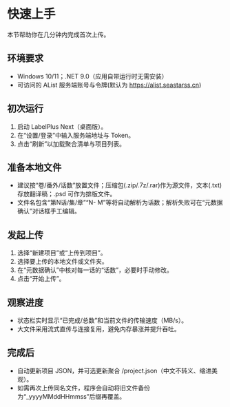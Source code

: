 # 快速上手

本节帮助你在几分钟内完成首次上传。

## 环境要求

- Windows 10/11；.NET 9.0（应用自带运行时无需安装）
- 可访问的 AList 服务端账号与令牌(默认为 <https://alist.seastarss.cn>)

## 初次运行

1. 启动 LabelPlus Next（桌面版）。
2. 在“设置/登录”中输入服务端地址与 Token。
3. 点击“刷新”以加载聚合清单与项目列表。

## 准备本地文件

- 建议按“卷/番外/话数”放置文件；压缩包(.zip/.7z/.rar)作为源文件，文本(.txt)存放翻译稿；.psd 可作为排版文件。
- 文件名包含“第N话/集/章”“N- M”等将自动解析为话数；解析失败可在“元数据确认”对话框手工编辑。

## 发起上传

1. 选择“新建项目”或“上传到项目”。
2. 选择要上传的本地文件或文件夹。
3. 在“元数据确认”中核对每一话的“话数”，必要时手动修改。
4. 点击“开始上传”。

## 观察进度

- 状态栏实时显示“已完成/总数”和当前文件的传输速度（MB/s）。
- 大文件采用流式直传与连接复用，避免内存暴涨并提升吞吐。

## 完成后

- 自动更新项目 JSON，并可选更新聚合 /project.json（中文不转义、缩进美观）。
- 如需再次上传同名文件，程序会自动将旧文件备份为“_yyyyMMddHHmmss”后缀再覆盖。
